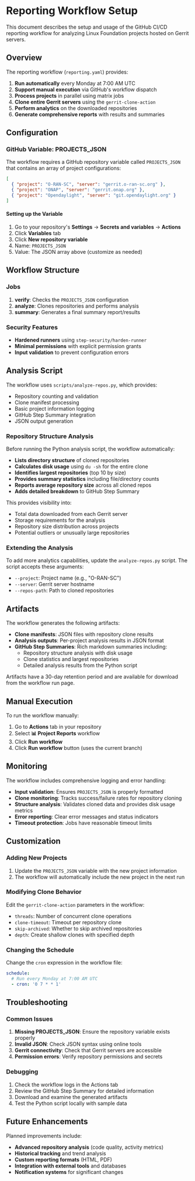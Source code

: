 <!--
# SPDX-License-Identifier: Apache-2.0
# SPDX-FileCopyrightText: 2025 The Linux Foundation
-->

# Reporting Workflow Setup

This document describes the setup and usage of the GitHub CI/CD reporting
workflow for analyzing Linux Foundation projects hosted on Gerrit servers.

## Overview

The reporting workflow (`reporting.yaml`) provides:

1. **Run automatically** every Monday at 7:00 AM UTC
2. **Support manual execution** via GitHub's workflow dispatch
3. **Process projects** in parallel using matrix jobs
4. **Clone entire Gerrit servers** using the `gerrit-clone-action`
5. **Perform analytics** on the downloaded repositories
6. **Generate comprehensive reports** with results and summaries

## Configuration

### GitHub Variable: PROJECTS_JSON

The workflow requires a GitHub repository variable called `PROJECTS_JSON` that
contains an array of project configurations:

```json
[
  { "project": "O-RAN-SC", "server": "gerrit.o-ran-sc.org" },
  { "project": "ONAP", "server": "gerrit.onap.org" },
  { "project": "Opendaylight", "server": "git.opendaylight.org" }
]
```

#### Setting up the Variable

1. Go to your repository's **Settings** → **Secrets and variables** →
   **Actions**
2. Click **Variables** tab
3. Click **New repository variable**
4. Name: `PROJECTS_JSON`
5. Value: The JSON array above (customize as needed)

## Workflow Structure

### Jobs

1. **verify**: Checks the `PROJECTS_JSON` configuration
2. **analyze**: Clones repositories and performs analysis
3. **summary**: Generates a final summary report/results

### Security Features

- **Hardened runners** using `step-security/harden-runner`
- **Minimal permissions** with explicit permission grants
- **Input validation** to prevent configuration errors

## Analysis Script

The workflow uses `scripts/analyze-repos.py`, which provides:

- Repository counting and validation
- Clone manifest processing
- Basic project information logging
- GitHub Step Summary integration
- JSON output generation

### Repository Structure Analysis

Before running the Python analysis script, the workflow automatically:

- **Lists directory structure** of cloned repositories
- **Calculates disk usage** using `du -sh` for the entire clone
- **Identifies largest repositories** (top 10 by size)
- **Provides summary statistics** including file/directory counts
- **Reports average repository size** across all cloned repos
- **Adds detailed breakdown** to GitHub Step Summary

This provides visibility into:

- Total data downloaded from each Gerrit server
- Storage requirements for the analysis
- Repository size distribution across projects
- Potential outliers or unusually large repositories

### Extending the Analysis

To add more analytics capabilities, update the `analyze-repos.py` script.
The script accepts these arguments:

- `--project`: Project name (e.g., "O-RAN-SC")
- `--server`: Gerrit server hostname
- `--repos-path`: Path to cloned repositories

## Artifacts

The workflow generates the following artifacts:

- **Clone manifests**: JSON files with repository clone results
- **Analysis outputs**: Per-project analysis results in JSON format
- **GitHub Step Summaries**: Rich markdown summaries including:
  - Repository structure analysis with disk usage
  - Clone statistics and largest repositories
  - Detailed analysis results from the Python script

Artifacts have a 30-day retention period and are available for download from
the workflow run page.

## Manual Execution

To run the workflow manually:

1. Go to **Actions** tab in your repository
2. Select **📊 Project Reports** workflow
3. Click **Run workflow**
4. Click **Run workflow** button (uses the current branch)

## Monitoring

The workflow includes comprehensive logging and error handling:

- **Input validation**: Ensures `PROJECTS_JSON` is properly formatted
- **Clone monitoring**: Tracks success/failure rates for repository cloning
- **Structure analysis**: Validates cloned data and provides disk usage metrics
- **Error reporting**: Clear error messages and status indicators
- **Timeout protection**: Jobs have reasonable timeout limits

## Customization

### Adding New Projects

1. Update the `PROJECTS_JSON` variable with the new project information
2. The workflow will automatically include the new project in the next run

### Modifying Clone Behavior

Edit the `gerrit-clone-action` parameters in the workflow:

- `threads`: Number of concurrent clone operations
- `clone-timeout`: Timeout per repository clone
- `skip-archived`: Whether to skip archived repositories
- `depth`: Create shallow clones with specified depth

### Changing the Schedule

Change the `cron` expression in the workflow file:

```yaml
schedule:
  # Run every Monday at 7:00 AM UTC
  - cron: '0 7 * * 1'
```

## Troubleshooting

### Common Issues

1. **Missing PROJECTS_JSON**: Ensure the repository variable exists properly
2. **Invalid JSON**: Check JSON syntax using online tools
3. **Gerrit connectivity**: Check that Gerrit servers are accessible
4. **Permission errors**: Verify repository permissions and secrets

### Debugging

1. Check the workflow logs in the Actions tab
2. Review the GitHub Step Summary for detailed information
3. Download and examine the generated artifacts
4. Test the Python script locally with sample data

## Future Enhancements

Planned improvements include:

- **Advanced repository analysis** (code quality, activity metrics)
- **Historical tracking** and trend analysis
- **Custom reporting formats** (HTML, PDF)
- **Integration with external tools** and databases
- **Notification systems** for significant changes
